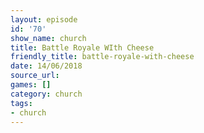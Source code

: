 ```yaml
---
layout: episode
id: '70'
show_name: church
title: Battle Royale WIth Cheese
friendly_title: battle-royale-with-cheese
date: 14/06/2018
source_url: 
games: []
category: church
tags:
- church
---
```


